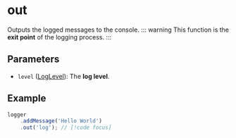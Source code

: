 # out
Outputs the logged messages to the console.
::: warning
This function is the **exit point** of the logging process.
:::

## Parameters
- `level` ([LogLevel](/packages/logica/types/LogLevel)): The **log level**.

## Example
```typescript
logger
    .addMessage('Hello World')
    .out('log'); // [!code focus]
```
